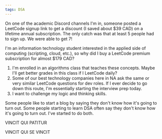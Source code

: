 ```yaml
---
tags: DSA
---
```


On one of the academic Discord channels I'm in, someone posted a LeetCode signup link to get a discount (I saved about $39 CAD) on a lifetime annual subscription. The only catch was that at least 5 people had to sign up. We were able to get 7!


I'm an information technology student interested in the applied side of computing (scripting, cloud, etc.), so why did I buy a LeetCode premium subscription for almost $179 CAD?

1. I'm enrolled in an algorithms class that teaches these concepts. Maybe I'll get better grades in this class if I LeetCode daily?
2. Some of our best technology companies here in NA ask the same or very similar LeetCode questions for dev roles. If I ever decide to go down this route, I'm essentially starting the interview prep today.
3. I want to challenge my logic and thinking skills.

Some people like to start a blog by saying they don't know how it's going to turn out. Some people starting to learn DSA often say they don't know how it's going to turn out. I've started to do both.


VINCIT QUI PATITUR

VINCIT QUI SE VINCIT
